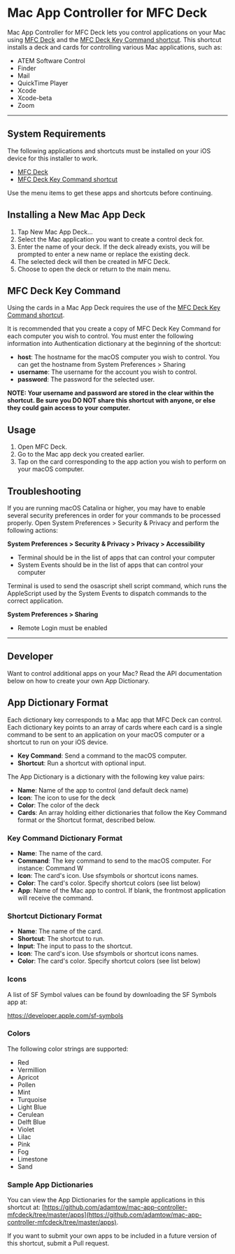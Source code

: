 # Mac App Controller for MFC Deck

Mac App Controller for MFC Deck lets you control applications on your Mac using [MFC Deck](https://mfcdeck.com) and the [MFC Deck Key Command shortcut](https://mfcdeck.com/key-command). This shortcut installs a deck and cards for controlling various Mac applications, such as:

- ATEM Software Control
- Finder
- Mail
- QuickTime Player
- Xcode
- Xcode-beta
- Zoom

***

## System Requirements

The following applications and shortcuts must be installed on your iOS device for this installer to work.

- [MFC Deck](https://mfcdeck.com)
- [MFC Deck Key Command shortcut](https://mfcdeck.com/key-command)

Use the menu items to get these apps and shortcuts before continuing.

## Installing a New Mac App Deck

1. Tap New Mac App Deck…
2. Select the Mac application you want to create a control deck for.
3. Enter the name of your deck. If the deck already exists, you will be prompted to enter a new name or replace the existing deck.
4. The selected deck will then be created in MFC Deck.
5. Choose to open the deck or return to the main menu.

## MFC Deck Key Command

Using the cards in a Mac App Deck requires the use of the [MFC Deck Key Command shortcut](https://mfcdeck.com/key-command).

It is recommended that you create a copy of MFC Deck Key Command for each computer you wish to control. You must enter the following information into Authentication dictionary at the beginning of the shortcut:

- **host**: The hostname for the macOS computer you wish to control. You can get the hostname from System Preferences > Sharing
- **username**: The username for the account you wish to control.
- **password**: The password for the selected user.

**NOTE: Your username and password are stored in the clear within the shortcut. Be sure you DO NOT share this shortcut with anyone, or else they could gain access to your computer.**

## Usage

1. Open MFC Deck.
2. Go to the Mac app deck you created earlier.
3. Tap on the card corresponding to the app action you wish to perform on your macOS computer.

## Troubleshooting

If you are running macOS Catalina or higher, you may have to enable several security preferences in order for your commands to be processed properly. Open System Preferences > Security & Privacy and perform the following actions:

**System Preferences > Security & Privacy > Privacy > Accessibility**

- Terminal should be in the list of apps that can control your computer
- System Events should be in the list of apps that can control your computer

Terminal is used to send the osascript shell script command, which runs the AppleScript used by the System Events to dispatch commands to the correct application.

**System Preferences > Sharing**

- Remote Login must be enabled

***

## Developer

Want to control additional apps on your Mac? Read the API documentation below on how to create your own App Dictionary.

## App Dictionary Format

Each dictionary key corresponds to a Mac app that MFC Deck can control. Each dictionary key points to an array of cards where each card is a single command to be sent to an application on your macOS computer or a shortcut to run on your iOS device.

- **Key Command**: Send a command to the macOS computer.
- **Shortcut**: Run a shortcut with optional input.

The App Dictionary is a dictionary with the following key value pairs:

- **Name**: Name of the app to control (and default deck name)
- **Icon**: The icon to use for the deck
- **Color**: The color of the deck
- **Cards**: An array holding either dictionaries that follow the Key Command format or the Shortcut format, described below.

### Key Command Dictionary Format

- **Name**: The name of the card.
- **Command**: The key command to send to the macOS computer. For instance: Command W
- **Icon**: The card's icon. Use sfsymbols or shortcut icons names.
- **Color**: The card's color. Specify shortcut colors (see list below)
- **App**: Name of the Mac app to control. If blank, the frontmost application will receive the command.

### Shortcut Dictionary Format

- **Name**: The name of the card.
- **Shortcut**: The shortcut to run.
- **Input**: The input to pass to the shortcut.
- **Icon**: The card's icon. Use sfsymbols or shortcut icons names.
- **Color**: The card's color. Specify shortcut colors (see list below)

### Icons

A list of SF Symbol values can be found by downloading the SF Symbols app at:

https://developer.apple.com/sf-symbols

### Colors

The following color strings are supported:

- Red
- Vermillion
- Apricot
- Pollen
- Mint
- Turquoise
- Light Blue
- Cerulean
- Delft Blue
- Violet
- Lilac
- Pink
- Fog
- Limestone
- Sand

### Sample App Dictionaries

You can view the App Dictionaries for the sample applications in this shortcut at: [https://github.com/adamtow/mac-app-controller-mfcdeck/tree/master/apps](https://github.com/adamtow/mac-app-controller-mfcdeck/tree/master/apps).

If you want to submit your own apps to be included in a future version of this shortcut, submit a Pull request.


